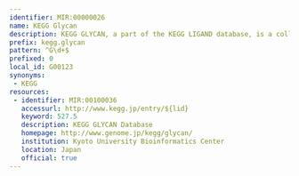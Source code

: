 ```yaml
---
identifier: MIR:00000026
name: KEGG Glycan
description: KEGG GLYCAN, a part of the KEGG LIGAND database, is a collection of experimentally determined glycan structures. It contains all unique structures taken from CarbBank, structures entered from recent publications, and structures present in KEGG pathways.
prefix: kegg.glycan
pattern: ^G\d+$
prefixed: 0
local_id: G00123
synonyms:
 - KEGG
resources:
 - identifier: MIR:00100036
   accessurl: http://www.kegg.jp/entry/${lid}
   keyword: 527.5
   description: KEGG GLYCAN Database
   homepage: http://www.genome.jp/kegg/glycan/
   institution: Kyoto University Bioinformatics Center
   location: Japan
   official: true
---
```

